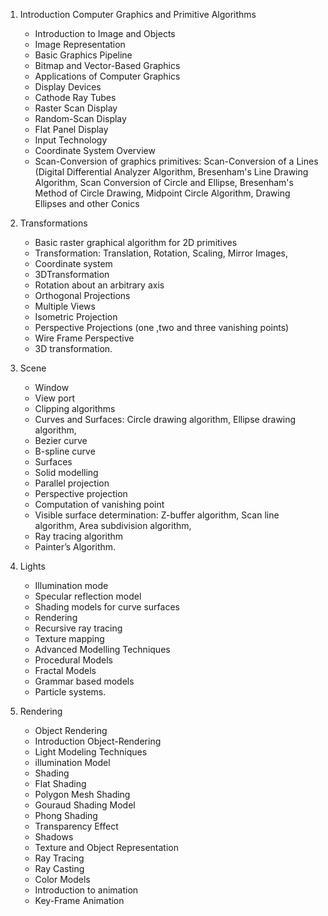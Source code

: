 1. Introduction Computer Graphics and Primitive Algorithms

   - Introduction to Image and Objects
   - Image Representation
   - Basic Graphics Pipeline
   - Bitmap and Vector-Based Graphics
   - Applications of Computer Graphics
   - Display Devices
   - Cathode Ray Tubes
   - Raster Scan Display
   - Random-Scan Display
   - Flat Panel Display
   - Input Technology
   - Coordinate System Overview
   - Scan-Conversion of graphics primitives: Scan-Conversion of a Lines (Digital Differential Analyzer
     Algorithm, Bresenham's Line Drawing Algorithm, Scan Conversion of Circle and Ellipse, Bresenham's Method of Circle
     Drawing, Midpoint Circle Algorithm, Drawing Ellipses and other Conics

2. Transformations

   - Basic raster graphical algorithm for 2D primitives
   - Transformation: Translation, Rotation, Scaling, Mirror Images,
   - Coordinate system
   - 3DTransformation
   - Rotation about an arbitrary axis
   - Orthogonal Projections
   - Multiple Views
   - Isometric Projection
   - Perspective Projections (one ,two and three vanishing points)
   - Wire Frame Perspective
   - 3D transformation.

3. Scene

   - Window
   - View port
   - Clipping algorithms
   - Curves and Surfaces: Circle drawing algorithm, Ellipse drawing algorithm,
   - Bezier curve
   - B-spline curve
   - Surfaces
   - Solid modelling
   - Parallel projection
   - Perspective projection
   - Computation of vanishing point
   - Visible surface determination: Z-buffer algorithm, Scan line algorithm, Area subdivision algorithm,
   - Ray tracing algorithm
   - Painter’s Algorithm.

4. Lights

   - Illumination mode
   - Specular reflection model
   - Shading models for curve surfaces
   - Rendering
   - Recursive ray tracing
   - Texture mapping
   - Advanced Modelling Techniques
   - Procedural Models
   - Fractal Models
   - Grammar based models
   - Particle systems.

5. Rendering
   - Object Rendering
   - Introduction Object-Rendering
   - Light Modeling Techniques
   - illumination Model
   - Shading
   - Flat Shading
   - Polygon Mesh Shading
   - Gouraud Shading Model
   - Phong Shading
   - Transparency Effect
   - Shadows
   - Texture and Object Representation
   - Ray Tracing
   - Ray Casting
   - Color Models
   - Introduction to animation
   - Key-Frame Animation
